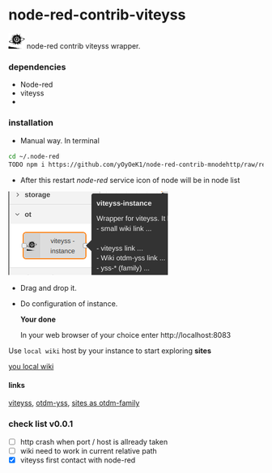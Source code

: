 # node-red-contrib-viteyss

![](icons/ico_viteyss_32.png) node-red contrib viteyss wrapper.

### dependencies

- Node-red
- viteyss
- 

### installation

* Manual way. In terminal

```bash
cd ~/.node-red
TODO npm i https://github.com/yOyOeK1/node-red-contrib-mnodehttp/raw/refs/heads/main/node-red-contrib-mnodehttp-latest.tgz
```

* After this restart *node-red* service icon of node will be in node list

![](resources/node_in_list.png)

* Drag and drop it. 

* Do configuration of instance. 

  **Your done**

  In your web browser of your choice enter http://localhost:8083

Use `local wiki` host by your instance to start exploring **sites**

[you local wiki](http://localhost:8083/yss/index.html#pageByName=Wiki)



#### links

[viteyss](https://github.com/yOyOeK1/viteyss), [otdm-yss](https://github.com/yOyOeK1/oiyshTerminal/wiki/otdm-yss), [sites as otdm-family](https://github.com/yOyOeK1/oiyshTerminal/wiki/otdm-yss#otdm-family)





### check list v0.0.1

- [ ] http crash when port / host is allready taken 
- [ ] wiki need to work in current relative path 
- [x] viteyss first contact with node-red